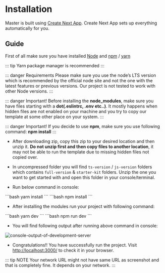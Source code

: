 # Installation

Master is built using [Create Next App](https://nextjs.org/docs/getting-started). Create Next App sets up everything automatically for you.

## Guide

First of all make sure you have installed [Node](https://nodejs.org/en/) and [npm](https://www.npmjs.com/) / [yarn](https://yarnpkg.com/)

::: tip
Yarn package manager is recommended
:::

::: danger Requirements
Please make sure you use the node’s LTS version which is recommended by the official node site and not the one with the latest features or previous versions. Our project is not tested to work with other Node versions.
:::

::: danger Important!
Before installing the **node_modules**, make sure you have files starting with a **dot(.eslintrc, .env etc..)**. It mostly happens when hidden files are not enabled on your machine and you try to copy our template at some other place on your system.
:::

::: danger Important!
If you decide to use **npm**, make sure you use following command: **npm install**
:::

- After downloading zip, copy this zip to your desired location and then unzip it. **Do not unzip first and then copy files to another location**, it may not be able to run the template due to missing hidden files not copied over.
  
- In uncompressed folder you will find `ts-version` / `js-version` folders which contains `full-version` & `starter-kit` folders. Unzip the one you want to get started with and open this folder in your console/terminal.
- Run below command in console:

<code-group>
<code-block title="YARN (Highly Recommended)" active>
```bash
yarn install
```
</code-block>

<code-block title="NPM">
```bash
npm install
```
</code-block>
</code-group>

- After installing the modules run your project with following command:

<code-group>
<code-block title="YARN (Highly Recommended)" active>
```bash
yarn dev
```
</code-block>

<code-block title="NPM">
```bash
npm run dev
```
</code-block>
</code-group>

- You will find following output after running above command in console:
  
<img class='rounded medium-zoom' alt='console-output-of-development-server' :src="$withBase('/images/development/server-console.png')" />

- Congratulations!! You have successfully run the project. Visit [http://localhost:3000/](http://localhost:3000/) to check it in your browser.

::: tip NOTE
Your network URL might not have same URL as screenshot and that is completely fine. It depends on your network.
:::
